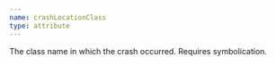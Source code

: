 ```yaml
---
name: crashLocationClass
type: attribute
---
```


The class name in which the crash occurred. Requires symbolication.
